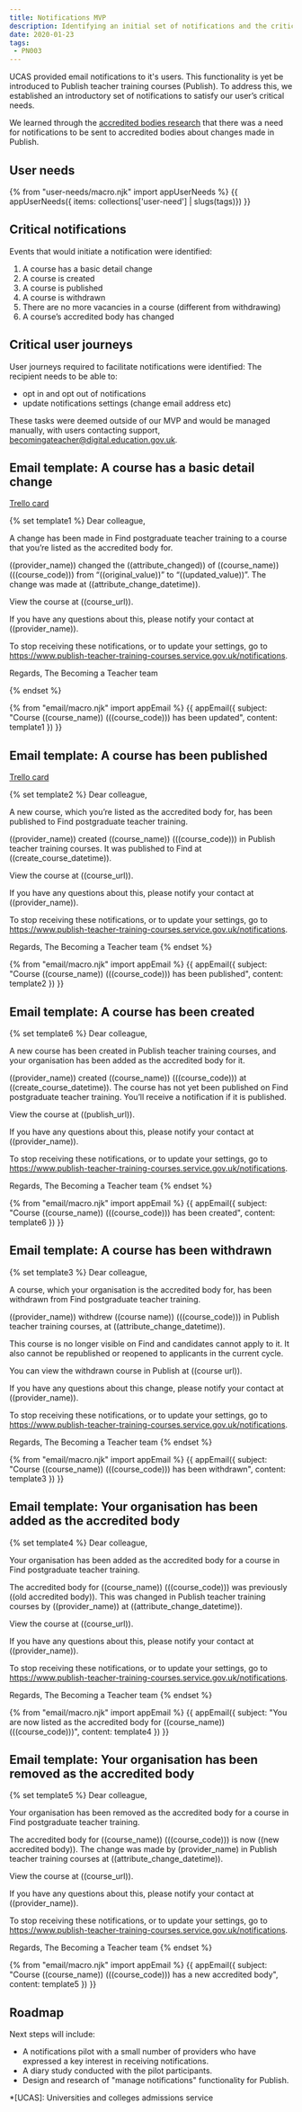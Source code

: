 ```yaml
---
title: Notifications MVP
description: Identifying an initial set of notifications and the critical user flows required to manage notifications in Publish teacher training courses
date: 2020-01-23
tags:
 - PN003
---
```

UCAS provided email notifications to it's users. This functionality is yet be introduced to Publish teacher training courses (Publish). To address this, we established an introductory set of notifications to satisfy our user’s critical needs.

We learned through the [accredited bodies research](https://bat-design-history.netlify.com/publish-teacher-training-courses/accredited-bodies-research-round-2#a-need-for-notifications) that there was a need for notifications to be sent to accredited bodies about changes made in Publish.

## User needs

{% from "user-needs/macro.njk" import appUserNeeds %}
{{ appUserNeeds({ items: collections['user-need'] | slugs(tags)}) }}

## Critical notifications

Events that would initiate a notification were identified:

1. A course has a basic detail change
2. A course is created
3. A course is published
4. A course is withdrawn
5. There are no more vacancies in a course (different from withdrawing)
6. A course’s accredited body has changed

## Critical user journeys

User journeys required to facilitate notifications were identified:
The recipient needs to be able to:

- opt in and opt out of notifications
- update notifications settings (change email address etc)

These tasks were deemed outside of our MVP and would be managed manually, with users contacting support, [becomingateacher@digital.education.gov.uk](mailto:becomingateacher@digital.education.gov.uk).

## Email template: A course has a basic detail change

[Trello card](https://trello.com/c/Xnoghg3q/2006-s-notify-accredited-body-users-that-something-has-changed-on-a-course)

{% set template1 %}
Dear colleague,

A change has been made in Find postgraduate teacher training to a course that you’re listed as the accredited body for.

((provider_name)) changed the ((attribute_changed)) of ((course_name)) (((course_code))) from “((original_value))” to “((updated_value))”. The change was made at ((attribute_change_datetime)).

View the course at ((course_url)).

If you have any questions about this, please notify your contact at ((provider_name)).

To stop receiving these notifications, or to update your settings, go to https://www.publish-teacher-training-courses.service.gov.uk/notifications.

Regards,
The Becoming a Teacher team

{% endset %}

{% from "email/macro.njk" import appEmail %}
{{ appEmail({
  subject: "Course ((course_name)) (((course_code))) has been updated",
  content: template1
}) }}

## Email template: A course has been published

[Trello card](https://trello.com/c/KbHLq4Pq/3076-m-send-notification-when-a-course-has-been-created)

{% set template2 %}
Dear colleague,

A new course, which you’re listed as the accredited body for, has been published to Find postgraduate teacher training.

((provider_name)) created ((course_name)) (((course_code))) in Publish teacher training courses. It was published to Find at ((create_course_datetime)).

View the course at ((course_url)).

If you have any questions about this, please notify your contact at ((provider_name)).

To stop receiving these notifications, or to update your settings, go to https://www.publish-teacher-training-courses.service.gov.uk/notifications.

Regards,
The Becoming a Teacher team
{% endset %}

{% from "email/macro.njk" import appEmail %}
{{ appEmail({
  subject: "Course ((course_name)) (((course_code))) has been published",
  content: template2
}) }}

## Email template: A course has been created

{% set template6 %}
Dear colleague,

A new course has been created in Publish teacher training courses, and your organisation has been added as the accredited body for it.

((provider_name)) created ((course_name)) (((course_code))) at ((create_course_datetime)). The course has not yet been published on Find postgraduate teacher training. You’ll receive a notification if it is published.

View the course at ((publish_url)).

If you have any questions about this, please notify your contact at ((provider_name)).

To stop receiving these notifications, or to update your settings, go to https://www.publish-teacher-training-courses.service.gov.uk/notifications.

Regards,
The Becoming a Teacher team
{% endset %}

{% from "email/macro.njk" import appEmail %}
{{ appEmail({
  subject: "Course ((course_name)) (((course_code))) has been created",
  content: template6
}) }}

## Email template: A course has been withdrawn

{% set template3 %}
Dear colleague,

A course, which your organisation is the accredited body for, has been withdrawn from Find postgraduate teacher training.

((provider_name)) withdrew ((course name)) (((course_code))) in Publish teacher training courses, at ((attribute_change_datetime)).

This course is no longer visible on Find and candidates cannot apply to it. It also cannot be republished or reopened to applicants in the current cycle.

You can view the withdrawn course in Publish at ((course url)).

If you have any questions about this change, please notify your contact at ((provider_name)).

To stop receiving these notifications, or to update your settings, go to https://www.publish-teacher-training-courses.service.gov.uk/notifications.

Regards,
The Becoming a Teacher team
{% endset %}

{% from "email/macro.njk" import appEmail %}
{{ appEmail({
  subject: "Course ((course_name)) (((course_code))) has been withdrawn",
  content: template3
}) }}

## Email template: Your organisation has been added as the accredited body

{% set template4 %}
Dear colleague,

Your organisation has been added as the accredited body for a course in Find postgraduate teacher training.

The accredited body for ((course_name)) (((course_code))) was previously ((old accredited body)). This was changed in Publish teacher training courses by ((provider_name)) at ((attribute_change_datetime)).

View the course at ((course_url)).

If you have any questions about this, please notify your contact at ((provider_name)).

To stop receiving these notifications, or to update your settings, go to https://www.publish-teacher-training-courses.service.gov.uk/notifications.

Regards,
The Becoming a Teacher team
{% endset %}

{% from "email/macro.njk" import appEmail %}
{{ appEmail({
  subject: "You are now listed as the accredited body for ((course_name)) (((course_code)))",
  content: template4
}) }}

## Email template: Your organisation has been removed as the accredited body

{% set template5 %}
Dear colleague,

Your organisation has been removed as the accredited body for a course in Find postgraduate teacher training.

The accredited body for ((course_name)) (((course_code))) is now ((new accredited body)). The change was made by (provider_name) in Publish teacher training courses at ((attribute_change_datetime)).

View the course at ((course_url)).

If you have any questions about this, please notify your contact at ((provider_name)).

To stop receiving these notifications, or to update your settings, go to https://www.publish-teacher-training-courses.service.gov.uk/notifications.

Regards,
The Becoming a Teacher team
{% endset %}

{% from "email/macro.njk" import appEmail %}
{{ appEmail({
  subject: "Course ((course_name)) (((course_code))) has a new accredited body",
  content: template5
}) }}

## Roadmap

Next steps will include:

- A notifications pilot with a small number of providers who have expressed a key interest in receiving notifications.
- A diary study conducted with the pilot participants.
- Design and research of "manage notifications" functionality for Publish.

*[UCAS]: Universities and colleges admissions service
